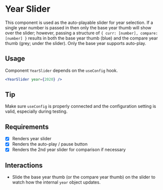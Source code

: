 # Year Slider

This component is used as the auto-playable slider for year selection. If a single year number is passed in then only the base year thumb will show over the slider; however, passing a structure of `{ curr: [number], compare: [number] }` results in both the base year thumb (blue) and the compare year thumb (grey; under the slider). Only the base year supports auto-play.

## Usage

Component `YearSlider` depends on the `useConfig` hook.

```jsx
<YearSlider year={2020} />
```

## Tip

Make sure `useConfig` is properly connected and the configuration setting is valid, especially during testing.

## Requirements

- [x] Renders year slider
- [x] Renders the auto-play / pause button
- [x] Renders the 2nd year slider for comparison if necessary

## Interactions

- Slide the base year thumb (or the compare year thumb) on the slider to watch how the internal `year` object updates.
